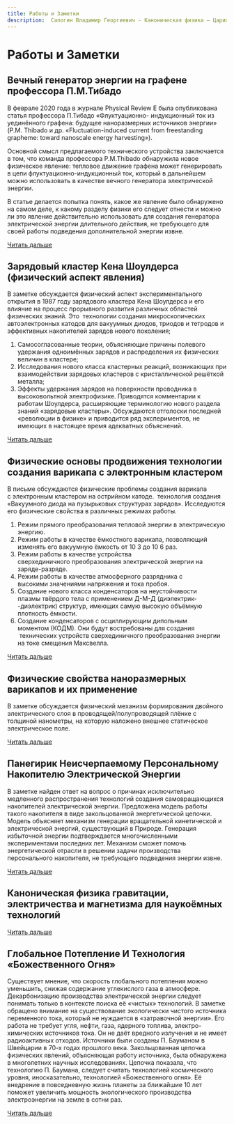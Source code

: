 ```yaml
---
title: Работы и Заметки
description:  Сапогин Владимир Георгиевич - Каноническая физика – Царица наукоёмких технологий
---
```


# Работы и Заметки

## Вечный генератор энергии на графене профессора П.М.Тибадо

В феврале 2020 года в журнале Physical Review E была опубликована статья профессора П.Тибадо «Флуктуационно- индукционный ток из уединённого графена: будущее наноразмерных источников энергии» (P.M. Thibado и др. «Fluctuation-induced current from freestanding grapheme: toward nanoscale energy harvesting»).

Основной смысл предлагаемого технического устройства заключается в том, что команда профессора P.M.Thibado обнаружила новое физическое явление: тепловое движение графена может генерировать в цепи флуктуационно-индукционный ток, который в дальнейшем можно использовать в качестве вечного генератора электрической энергии.

В статье делается попытка понять, какое же явление было обнаружено на самом деле, к какому разделу физики его следует отнести и можно ли это явление действительно использовать для создания генератора электрической энергии длительного действия, не требующего для своей работы подведения дополнительной энергии извне.

<a target="_blank" btn href="http://146.190.233.254/docs/works/Вечный генератор энергии на графене профессора П.М.Тибадо.pdf">Читать дальше</a>

## Зарядовый кластер Кена Шоулдерса (физический аспект явления)


В заметке обсуждается физический аспект экспериментального открытия в 1987 году зарядового кластера Кена Шоулдерса и его влияние на процесс прорывного развития различных областей физических знаний. Это  технологии создания микроскопических автоэлектронных катодов для вакуумных диодов, триодов и тетродов и эффективных накопителей зарядов нового поколения;

1. Самосогласованные теории, объясняющие причины полевого удержания одноимённых зарядов и распределения их физических величин в кластере;
2. Исследования нового класса кластерных реакций, возникающих при взаимодействии зарядовых кластеров с кристаллической решёткой металла;
3. Эффекты удержания зарядов на поверхности проводника в высоковольтной электрофизике. Приводятся комментарии к работам Шоулдерса, расширяющие терминологию нового раздела знаний «зарядовые кластеры». Обсуждаются отголоски последней «революции в физике» и приводится ряд экспериментов, не имеющих в настоящее время адекватных объяснений.

<a target="_blank" btn href="http://146.190.233.254/docs/works/Зарядовый кластер Кена Шоулдерса (физический аспект явления).pdf">Читать дальше</a>

## Физические основы продвижения технологии создания варикапа с электронным кластером

В письме обсуждаются физические проблемы создания варикапа с электронным кластером на острийном катоде.  технология создания «Вакуумного диода на пузырьковых структурах зарядов». Исследуются его физические свойства в различных режимах работы.

1.  Режим прямого преобразования тепловой энергии в электрическую энергию.
2.  Режим работы в качестве ёмкостного варикапа, позволяющий изменять его вакуумную ёмкость от 10 3 до 10 6 раз.
3.  Режим работы в качестве устройства сверхединичного преобразования электрической энергии на заряде-разряде.
4.  Режим работы в качестве атмосферного разрядника с высокими значениями напряжения и тока пробоя.
5.  Создание нового класса конденсаторов на неустойчивости плазмы твёрдого тела с применением Д-М-Д (диэлектрик- -диэлектрик) структур, имеющих самую высокую объёмную плотность ёмкости.
6.  Создание конденсаторов с осциллирующим дипольным моментом (КОДМ). Они будут востребованы для создания   технических устройств сверхединичного преобразования энергии на токе смещения Максвелла.

<a target="_blank" btn href="http://146.190.233.254/docs/works/Физические основы продвижения технологии создания варикапа с электронным кластером.pdf">Читать дальше</a>

## Физические свойства наноразмерных варикапов и их применение

В заметке обсуждается физический механизм формирования двойного электрического слоя в проводящей/полупроводящей плёнке с толщиной нанометры, на которую наложено внешнее статическое электрическое поле.

<a target="_blank" btn href="http://146.190.233.254/docs/works/Физические свойства наноразмерных варикапов и их применение.pdf">Читать дальше</a>


## Панегирик Неисчерпаемому Персональному Накопителю Электрической Энергии

В заметке найден ответ на вопрос о причинах исключительно медленного распространения технологий создания самовращающихся накопителей электрической энергии. Предложена модель работы такого накопителя в виде закольцованной энергетической цепочки. Модель объясняет механизм генерации вращательной кинетической и электрической энергий, существующий в Природе. Генерация избыточной энергии подтверждается многочисленными экспериментами последних лет. Механизм сможет помочь энергетической отрасли в решении задачи производства персонального накопителя, не требующего подведения энергии извне.

<a target="_blank" btn href="http://146.190.233.254/docs/works/Панегирик Неисчерпаемому Персональному Накопителю Электрической Энергии.pdf">Читать дальше</a>


## Каноническая физика гравитации, электричества и магнетизма для наукоёмных технологий

<a target="_blank" btn href="http://146.190.233.254/docs/works/Каноническая физика гравитации, электричества и магнетизма для наукоёмных технологий.pdf">Читать дальше</a>



## Глобальное Потепление И Технология «Божественного Огня»

Существует мнение, что скорость глобального потепления можно уменьшить, снижая содержание углекислого газа в атмосфере. Декарбонизацию производства электрической энергии следует понимать только в контексте поиска её «чистых» технологий. В заметке обращено внимание на существование экологически чистого источника переменного тока, который не нуждается в «затравочной энергии». Его работа не требует угля, нефти, газа, ядерного топлива, электро-химических источников тока. Он не даёт вредного излучения и не имеет радиоактивных отходов. Источники были созданы П. Бауманом в Швейцарии в 70-х годах прошлого века. Закольцованная цепочка физических явлений, объясняющая работу источника, была обнаружена в многолетних научных исследованиях. Цепочка показала, что технологию П. Баумана, следует считать технологией космического уровня, иносказательно, технологией «Божественного огня». Её внедрение в повседневную жизнь планеты за ближайшие 10 лет поможет увеличить мощность экологического производства электроэнергии на земле в сотни раз.

<a target="_blank" btn href="http://146.190.233.254/docs/works/Глобальное Потепление И Технология «Божественного Огня».pdf">Читать дальше</a>
